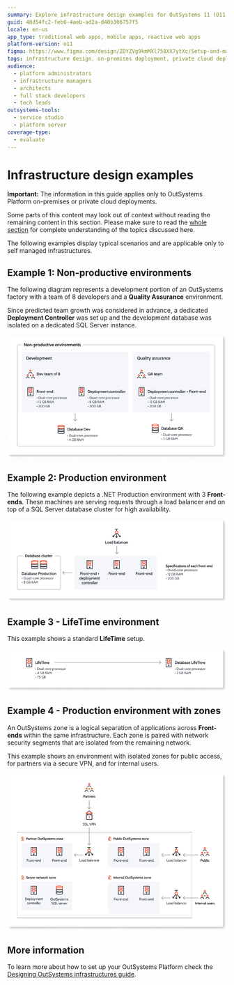 ```yaml
---
summary: Explore infrastructure design examples for OutSystems 11 (O11) tailored for on-premises or private cloud deployments.
guid: 48d54fc2-feb6-4aeb-ad2a-d40b306757f5
locale: en-us
app_type: traditional web apps, mobile apps, reactive web apps
platform-version: o11
figma: https://www.figma.com/design/ZDYZVg9kmMXl758XX7ytXc/Setup-and-maintain-your-OutSystems-Infrastructure?node-id=3011-805&t=GvLiKHXITRsPv8hn-1
tags: infrastructure design, on-premises deployment, private cloud deployment, high availability, sql server
audience:
  - platform administrators
  - infrastructure managers
  - architects
  - full stack developers
  - tech leads
outsystems-tools:
  - service studio
  - platform server
coverage-type:
  - evaluate
---
```


# Infrastructure design examples

<div class="info" markdown="1">

**Important:** The information in this guide applies only to OutSystems Platform on-premises or private cloud deployments.

</div>

<div class="info" markdown="1">

Some parts of this content may look out of context without reading the remaining content in this section. Please make sure to read the [whole section](https://success.outsystems.com/Support/Enterprise_Customers/Maintenance_and_Operations/Designing_OutSystems_Infrastructures) for complete understanding of the topics discussed here.

</div>

The following examples display typical scenarios and are applicable only to self managed infrastructures.

## Example 1: Non-productive environments

The following diagram represents a development portion of an OutSystems  factory with a team of 8 developers and a **Quality Assurance** environment.

Since predicted team growth was considered in advance, a dedicated **Deployment Controller** was set up and the development database was isolated on a dedicated SQL Server instance.

![Diagram of a non-productive OutSystems infrastructure with development and quality assurance environments, including a dedicated deployment controller and isolated databases.](images/infra-design-example1-diag.png "Non-productive Environments Infrastructure Diagram")

## Example 2: Production environment

The following example depicts a .NET Production environment with 3 **Front-ends**. These machines are serving requests through a load balancer and on top of a SQL Server database cluster for high availability.

![Diagram of a .NET production environment for OutSystems with three front-ends, a load balancer, and a SQL Server database cluster for high availability.](images/infra-design-example2-diag.png "Production Environment Infrastructure Diagram")

## Example 3 - LifeTime environment

This example shows a standard **LifeTime** setup.

![Diagram showing a standard LifeTime setup for OutSystems with a front-end server and a dedicated database server.](images/infra-design-example3-diag.png "LifeTime Environment Infrastructure Diagram")

## Example 4 - Production environment with zones

An OutSystems zone is a logical separation of applications across **Front-ends** within the same infrastructure. Each zone is paired with network security segments that are isolated from the remaining network.

This example shows an environment with isolated zones for public access, for partners via a secure VPN, and for internal users.

![Diagram of an OutSystems production environment with isolated zones for public access, partners via secure VPN, and internal users, including front-ends and load balancers.](images/infra-design-example4-diag.png "Production Environment with Zones Infrastructure Diagram")

## More information

To learn more about how to set up your OutSystems Platform check the [Designing OutSystems infrastructures guide](https://success.outsystems.com/Support/Enterprise_Customers/Maintenance_and_Operations/Designing_OutSystems_Infrastructures).


